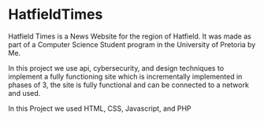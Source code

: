 # HatfieldTimes
Hatfield Times is a News Website for the region of Hatfield.
It was made as part of a Computer Science Student program in the University of Pretoria by Me.

In this project we use api, cybersecurity, and design techniques to implement a fully functioning site
which is incrementally implemented in phases of 3, the site is fully functional and can be connected to a network and used.

In this Project we used HTML, CSS, Javascript, and PHP
